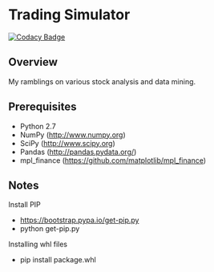 # Trading Simulator

[![Codacy Badge](https://api.codacy.com/project/badge/Grade/13f16ccbc3de4bc093ac75047fc41a2f)](https://app.codacy.com/manual/mathieugouin/tradesim?utm_source=github.com&utm_medium=referral&utm_content=mathieugouin/tradesim&utm_campaign=Badge_Grade_Dashboard)

## Overview

My ramblings on various stock analysis and data mining.

## Prerequisites

-   Python 2.7
-   NumPy (<http://www.numpy.org>)
-   SciPy (<http://www.scipy.org>)
-   Pandas (<http://pandas.pydata.org/>)
-   mpl_finance (<https://github.com/matplotlib/mpl_finance>)

## Notes

Install PIP
-   <https://bootstrap.pypa.io/get-pip.py>
-   python get-pip.py

Installing whl files
-   pip install package.whl
